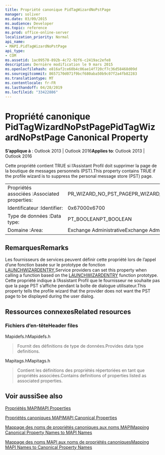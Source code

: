 ```yaml
---
title: Propriété canonique PidTagWizardNoPstPage
manager: soliver
ms.date: 03/09/2015
ms.audience: Developer
ms.topic: reference
ms.prod: office-online-server
localization_priority: Normal
api_name:
- MAPI.PidTagWizardNoPstPage
api_type:
- COM
ms.assetid: 1ac09578-892b-4c72-92f6-c2419ac2efe8
description: Dernière modification le 9 mars 2015
ms.openlocfilehash: e816af2ce60b4c06ae14f720cf7c36d58468d09d
ms.sourcegitcommit: 8657170d071f9bcf680aba50b9c07f2a4fb82283
ms.translationtype: MT
ms.contentlocale: fr-FR
ms.lasthandoff: 04/28/2019
ms.locfileid: "33422886"
---
```

# <a name="pidtagwizardnopstpage-canonical-property"></a><span data-ttu-id="83c82-103">Propriété canonique PidTagWizardNoPstPage</span><span class="sxs-lookup"><span data-stu-id="83c82-103">PidTagWizardNoPstPage Canonical Property</span></span>

  
  
<span data-ttu-id="83c82-104">**S’applique à** : Outlook 2013 | Outlook 2016</span><span class="sxs-lookup"><span data-stu-id="83c82-104">**Applies to**: Outlook 2013 | Outlook 2016</span></span> 
  
<span data-ttu-id="83c82-105">Cette propriété contient TRUE si l’Assistant Profil doit supprimer la page de la boutique de messages personnels (PST).</span><span class="sxs-lookup"><span data-stu-id="83c82-105">This property contains TRUE if the profile wizard is to suppress the personal message store (PST) page.</span></span>
  
|||
|:-----|:-----|
|<span data-ttu-id="83c82-106">Propriétés associées :</span><span class="sxs-lookup"><span data-stu-id="83c82-106">Associated properties:</span></span>  <br/> |<span data-ttu-id="83c82-107">PR_WIZARD_NO_PST_PAGE</span><span class="sxs-lookup"><span data-stu-id="83c82-107">PR_WIZARD_NO_PST_PAGE</span></span>  <br/> |
|<span data-ttu-id="83c82-108">Identificateur :</span><span class="sxs-lookup"><span data-stu-id="83c82-108">Identifier:</span></span>  <br/> |<span data-ttu-id="83c82-109">0x6700</span><span class="sxs-lookup"><span data-stu-id="83c82-109">0x6700</span></span>  <br/> |
|<span data-ttu-id="83c82-110">Type de données :</span><span class="sxs-lookup"><span data-stu-id="83c82-110">Data type:</span></span>  <br/> |<span data-ttu-id="83c82-111">PT_BOOLEAN</span><span class="sxs-lookup"><span data-stu-id="83c82-111">PT_BOOLEAN</span></span>  <br/> |
|<span data-ttu-id="83c82-112">Domaine :</span><span class="sxs-lookup"><span data-stu-id="83c82-112">Area:</span></span>  <br/> |<span data-ttu-id="83c82-113">Exchange Administrative</span><span class="sxs-lookup"><span data-stu-id="83c82-113">Exchange Administrative</span></span>  <br/> |
   
## <a name="remarks"></a><span data-ttu-id="83c82-114">Remarques</span><span class="sxs-lookup"><span data-stu-id="83c82-114">Remarks</span></span>

<span data-ttu-id="83c82-115">Les fournisseurs de services peuvent définir cette propriété lors de l’appel d’une fonction basée sur le prototype de fonction [LAUNCHWIZARDENTRY.](launchwizardentry.md)</span><span class="sxs-lookup"><span data-stu-id="83c82-115">Service providers can set this property when calling a function based on the [LAUNCHWIZARDENTRY](launchwizardentry.md) function prototype.</span></span> <span data-ttu-id="83c82-116">Cette propriété indique à l’Assistant Profil que le fournisseur ne souhaite pas que la page PST s’affiche pendant la boîte de dialogue utilisateur.</span><span class="sxs-lookup"><span data-stu-id="83c82-116">This property tells the profile wizard that the provider does not want the PST page to be displayed during the user dialog.</span></span> 
  
## <a name="related-resources"></a><span data-ttu-id="83c82-117">Ressources connexes</span><span class="sxs-lookup"><span data-stu-id="83c82-117">Related resources</span></span>

### <a name="header-files"></a><span data-ttu-id="83c82-118">Fichiers d’en-tête</span><span class="sxs-lookup"><span data-stu-id="83c82-118">Header files</span></span>

<span data-ttu-id="83c82-119">Mapidefs.h</span><span class="sxs-lookup"><span data-stu-id="83c82-119">Mapidefs.h</span></span>
  
> <span data-ttu-id="83c82-120">Fournit des définitions de type de données.</span><span class="sxs-lookup"><span data-stu-id="83c82-120">Provides data type definitions.</span></span>
    
<span data-ttu-id="83c82-121">Mapitags.h</span><span class="sxs-lookup"><span data-stu-id="83c82-121">Mapitags.h</span></span>
  
> <span data-ttu-id="83c82-122">Contient les définitions des propriétés répertoriées en tant que propriétés associées.</span><span class="sxs-lookup"><span data-stu-id="83c82-122">Contains definitions of properties listed as associated properties.</span></span>
    
## <a name="see-also"></a><span data-ttu-id="83c82-123">Voir aussi</span><span class="sxs-lookup"><span data-stu-id="83c82-123">See also</span></span>



[<span data-ttu-id="83c82-124">Propriétés MAPI</span><span class="sxs-lookup"><span data-stu-id="83c82-124">MAPI Properties</span></span>](mapi-properties.md)
  
[<span data-ttu-id="83c82-125">Propriétés canoniques MAPI</span><span class="sxs-lookup"><span data-stu-id="83c82-125">MAPI Canonical Properties</span></span>](mapi-canonical-properties.md)
  
[<span data-ttu-id="83c82-126">Mappage des noms de propriétés canoniques aux noms MAPI</span><span class="sxs-lookup"><span data-stu-id="83c82-126">Mapping Canonical Property Names to MAPI Names</span></span>](mapping-canonical-property-names-to-mapi-names.md)
  
[<span data-ttu-id="83c82-127">Mappage des noms MAPI aux noms de propriétés canoniques</span><span class="sxs-lookup"><span data-stu-id="83c82-127">Mapping MAPI Names to Canonical Property Names</span></span>](mapping-mapi-names-to-canonical-property-names.md)

